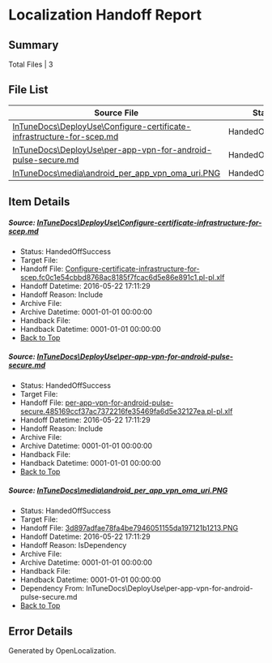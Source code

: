 # <a name='report-top'></a> Localization Handoff Report

## Summary
 Total Files | 3

## File List
 Source File | Status | Details 
 ----------- | ------ | ------- 
 [InTuneDocs\DeployUse\Configure-certificate-infrastructure-for-scep.md](https://github.com/Microsoft/IntuneDocs-pr/blob/8cb6562030c0df1366fb0469db2b2c18e9dbc8d4/InTuneDocs/DeployUse/Configure-certificate-infrastructure-for-scep.md) | HandedOffSuccess | [Details](#50f9ad6d9983e1f0c931d53dee94873705a06dfc21)
 [InTuneDocs\DeployUse\per-app-vpn-for-android-pulse-secure.md](https://github.com/Microsoft/IntuneDocs-pr/blob/8cb6562030c0df1366fb0469db2b2c18e9dbc8d4/InTuneDocs/DeployUse/per-app-vpn-for-android-pulse-secure.md) | HandedOffSuccess | [Details](#250bf0cf078aaeb7d740826a236bcd5b4544ed91210)
 [InTuneDocs\media\android_per_app_vpn_oma_uri.PNG](https://github.com/Microsoft/IntuneDocs-pr/blob/d5c48a4cead6250864f5b10444d99d062441bd99/InTuneDocs/media/android_per_app_vpn_oma_uri.PNG) | HandedOffSuccess | [Details](#3d897adfae78fa4be7946051155da197121b1213698)

## Item Details
##### <a name='50f9ad6d9983e1f0c931d53dee94873705a06dfc21'></a> Source: [InTuneDocs\DeployUse\Configure-certificate-infrastructure-for-scep.md](https://github.com/Microsoft/IntuneDocs-pr/blob/8cb6562030c0df1366fb0469db2b2c18e9dbc8d4/InTuneDocs/DeployUse/Configure-certificate-infrastructure-for-scep.md)
* Status: HandedOffSuccess
* Target File: 
* Handoff File: [Configure-certificate-infrastructure-for-scep.fc0c1e54cbbd8768ac8185f7fcac6d5e86e891c1.pl-pl.xlf](https://github.com/Microsoft/EM.handoff/blob/f1b54386b1108ea9b4d41bf3568c0b234e4af0cd/ol-handoff/Microsoft/IntuneDocs-pr.pl-pl/master/Configure-certificate-infrastructure-for-scep.fc0c1e54cbbd8768ac8185f7fcac6d5e86e891c1.pl-pl.xlf)
* Handoff Datetime: 2016-05-22 17:11:29
* Handoff Reason: Include
* Archive File: 
* Archive Datetime: 0001-01-01 00:00:00
* Handback File: 
* Handback Datetime: 0001-01-01 00:00:00
* [Back to Top](#report-top)

##### <a name='250bf0cf078aaeb7d740826a236bcd5b4544ed91210'></a> Source: [InTuneDocs\DeployUse\per-app-vpn-for-android-pulse-secure.md](https://github.com/Microsoft/IntuneDocs-pr/blob/8cb6562030c0df1366fb0469db2b2c18e9dbc8d4/InTuneDocs/DeployUse/per-app-vpn-for-android-pulse-secure.md)
* Status: HandedOffSuccess
* Target File: 
* Handoff File: [per-app-vpn-for-android-pulse-secure.485169ccf37ac7372216fe35469fa6d5e32127ea.pl-pl.xlf](https://github.com/Microsoft/EM.handoff/blob/f1b54386b1108ea9b4d41bf3568c0b234e4af0cd/ol-handoff/Microsoft/IntuneDocs-pr.pl-pl/master/per-app-vpn-for-android-pulse-secure.485169ccf37ac7372216fe35469fa6d5e32127ea.pl-pl.xlf)
* Handoff Datetime: 2016-05-22 17:11:29
* Handoff Reason: Include
* Archive File: 
* Archive Datetime: 0001-01-01 00:00:00
* Handback File: 
* Handback Datetime: 0001-01-01 00:00:00
* [Back to Top](#report-top)

##### <a name='3d897adfae78fa4be7946051155da197121b1213698'></a> Source: [InTuneDocs\media\android_per_app_vpn_oma_uri.PNG](https://github.com/Microsoft/IntuneDocs-pr/blob/d5c48a4cead6250864f5b10444d99d062441bd99/InTuneDocs/media/android_per_app_vpn_oma_uri.PNG)
* Status: HandedOffSuccess
* Target File: 
* Handoff File: [3d897adfae78fa4be7946051155da197121b1213.PNG](https://github.com/Microsoft/EM.handoff/blob/f1b54386b1108ea9b4d41bf3568c0b234e4af0cd/ol-handoff/Microsoft/IntuneDocs-pr.pl-pl/master/3d897adfae78fa4be7946051155da197121b1213.PNG)
* Handoff Datetime: 2016-05-22 17:11:29
* Handoff Reason: IsDependency
* Archive File: 
* Archive Datetime: 0001-01-01 00:00:00
* Handback File: 
* Handback Datetime: 0001-01-01 00:00:00
* Dependency From: InTuneDocs\DeployUse\per-app-vpn-for-android-pulse-secure.md
* [Back to Top](#report-top)


## Error Details

Generated by OpenLocalization.
